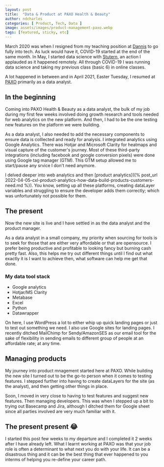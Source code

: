 ```yaml
---
layout: post
title:  "Data & Product at PAXO Health & Beauty"
author: ndcharles
categories: [ Product, Tech, Data ]
image: assets/images/product-management-paxo.webp
tags: [featured, sticky, etc]
---
```

March 2020 was when I resigned from my teaching position at [Dannis](https://danniseducation.com.ng) to go fully into tech. As luck would have it, COVID-19 started at the end of the same month. In May, I started data science with [Stutern](https://stutern.com), an action I applauded as it happened remotely. All through COVID-19 I was running data science and taking my previous class (basic 6) in online classes.

A lot happened in between and in April 2021, Easter Tuesday, I resumed at [PAXO](https://paxo.com.ng) primarily as a data analyst.

## In the beginning
Coming into PAXO Health & Beauty as a data analyst, the bulk of my job during my first few weeks involved doing growth research and tools needed for web analytics on the new platform. And then, I had to be the one testing new features on the platform we were building.

As a data analyst, I also needed to add the necessary components to ensure data is colllected and ready for analysis. I integrated analytics using Google Analytics. There was Hotjar and Microsoft Clarity for heatmaps and visual capture of the customer's journey. Most of these third-party integrations (including facebook and google conversion pixels) were done using Google tag manager (GTM). This GTM setup allowed me to start/pause any srvice I don't need anymore.

I delved deeper into web analytics and then [product analytics]({% post_url 2022-04-05-cxl-product-analytics-how-data-build-products-customers-need.md %}). You know, setting up all these platforms, creating dataLayer variables and struggling to ensure the developer adds them correctly; which was unfortunately not possible for them.

## The present
Now the new site is live and I have settled in as the data analyst and the product manager.

As a data analyst in a small company, my priority when sourcing for tools is to seek for those that are either very affordable or that are opensource. I prefer being productive and profitable to looking fancy but burning cash pretty fast. Also, this helps me try out different things until I find out what exactly it is I want to achieve then, what software can help me get that done.

### My data tool stack
- Google analytics 
- Hotjar/MS Clarity
- Metabase
- Excel
- Python
- Datawrapper

On here, I use WordPress a lot to either whip up quick landing pages or just to test out something we need. I also use Google sites for landing pages. I recently ditched MailChimp for Sendy/AmazonSES as our email tool for the sake of flexibility in sending emails to different group of people at an affordable rate; at any time.

## Managing products
My journey into product mnagement started here at PAXO. While building the new site I turned out to be the go-to person when it comes to testing features. I stepped further into having to create dataLayers for the site (as the analyst), and then getting other things in place.

Soon, I moved in very close to having to test features and suggest new features. Then managing developers. This was when I stepped up a bit to trying out Basecamp and Jira, although I ditched them for Google sheet since all parties involved are very much familiar with it. 

## The present present 😂
I started this post few weeks to my departure and I completed it 2 weeks after I have already left. What I learnt working at PAXO was that your job role is often a determinant to what next you do with your life. It can be a disastrous thing and it can be the best thing that ever happened to you interms of helping you re-define your career path.





